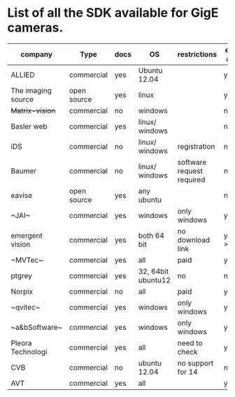# List of all the SDK available for GigE cameras.

|company             |Type                   | docs|OS                 |restrictions             |examples available   |Person|link 
|--------------------|-----------------------|-----|-------------------|-------------------------|---------------------|------|-------------------------------
|ALLIED              |commercial             |yes  |Ubuntu 12.04       |                         |yes                  |      |[link](http://www.alliedvisiontec.com/us/products/software/vimba-sdk.html)
|The imaging source  |open source            |yes  |linux              |                         |yes                  |Daiem |[link](http://www.theimagingsource.com/en_US/products/software/)
|~~Matrix-vision~~     |commercial             |no   |windows            |                         |no                   |      |[link](http://www.matrix-vision.com/image-processing-software-mvimpact-downloads.html)
|Basler web          |commercial             |yes  |linux/ windows     |                         |no                   |Nour  |[link](http://www.baslerweb.com/Downloads_overview-42517.html)
|iDS                 |commercial             |no   |linux/ windows     |registration             |no                   |      |[link](http://en.ids-imaging.com/download-ueye.html)
|Baumer              |commercial             |no   |linux/ windows     |software request required|no                   |Nour  |[link](http://www.baumer.com/de-en/products/identification-image-processing/software-and-starter-kits/baumer-gapi-sdk/)
|eavise              |open source            |yes  |any ubuntu         |                         |no                   |      |[link](http://eavise.wikispaces.com/Manta+GigE+camera)
|~JAI~               |commercial             |yes  |windows            |only windows             |yes                  |      |[link](http://www.jai.com/en/support/jai_sdk_and_control_tool)
|emergent vision     |commercial             |yes  | both 64 bit       |no download link         |yes(claims >5% cpu   |      |[link](http://www.emergentvisiontec.com/products/index.php?prod=Software&id=1)
|~MVTec~             |commercial             |yes  |all                |paid                     |yes                  |      |[link](http://www.halcon.com/halcon/now/)
|ptgrey              |commercial             |yes  |32, 64bit ubuntu12 |no                       |no                   |Deebul|[link](http://www.ptgrey.com/support/downloads/downloads_admin/Download.aspx)
|Norpix              |commercial             |no   |all                |paid                     |yes                  |      |)
|~qvitec~            |commercial             |yes  |windows            |only windows             |yes                  |      |[link](http://www.qvitec.de/en/support/downloads.html)
|~a&bSoftware~       |commercial             |yes  |windows            |only windows             |yes                  |      |[link](http://www.ab-soft.com/activegige.php)
|Pleora Technologi   |commercial             |yes  |all                |need to check            |yes                  |Deebul|[link](http://www.pleora.com/support-center/documentation-and-downloads/79)
|CVB                 |commercial             |no   |ubuntu 12.04       |no support for 14        |no                   |Daiem |[link](ftp://ftp.stemmer-imaging.com/docmanagertemp/101676-CommonVisionBlox_CameraSuite_Ubuntu64Bit_2011SP3.zip )
|AVT                 |commercial             |yes  |all                |                         |yes                  |      |[link](http://www.alliedvisiontec.com/us/products/software/vimba-sdk.html)

